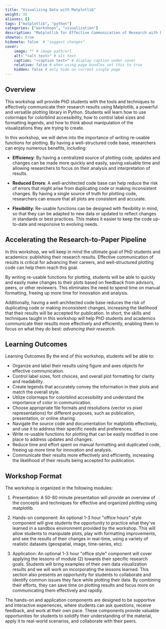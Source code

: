 ```yaml
---
title: "Visualizing Data with Matplotlib"
weight: 35
aliases: []
tags: ["matplotlib", "python"]
categories: ["workshops", "visualization"]
description: "Matplotlib for Effective Communication of Research with Data Visualization"
showtoc: true
hidemeta: false  # "suggest changes"
cover:
    image: "" # image path/url
    alt: "<alt text>" # alt text
    caption: "<caption text>" # display caption under cover
    relative: false # when using page bundles set this to true
    hidden: false # only hide on current single page
---
```


## Overview

This workshop will provide PhD students with the tools and techniques to effectively communicate their research results using Matplotlib, a powerful and versatile plotting library in Python. Students will learn how to use colormaps for colorblind accessibility, how to control label sizes and formatting legends, and how to think about manipulation of the visualizations they are trying to create.

In this workshop, we will delve into the importance of writing re-usable functions for plotting. By having a well-structured code base, researchers can enjoy numerous benefits, including:

- **Efficiency**: By having a centralized source of plotting code, updates and changes can be made more quickly and easily, saving valuable time and allowing researchers to focus on their analysis and interpretation of results.

- **Reduced Errors**: A well-architected code base can help reduce the risk of errors that might arise from duplicating code or making inconsistent changes. By having a single source of truth for plotting code, researchers can ensure that all plots are consistent and accurate.

- **Flexibility**: Re-usable functions can be designed with flexibility in mind, so that they can be adapted to new data or updated to reflect changes in standards or best practices. This makes it easier to keep the code up-to-date and responsive to evolving needs.

## Accelerating the Research-to-Paper Pipeline

In this workshop, we will keep in mind the ultimate goal of PhD students and academics: publishing their research results. 
Effective communication of results is critical for advancing their careers, and well-structured plotting code can help them reach this goal.

By writing re-usable functions for plotting, students will be able to quickly and easily make changes to their plots based on feedback from advisors, peers, or other reviewers.
This eliminates the need to spend time on manual formatting, freeing up more time for innovation and analysis.

Additionally, having a well-architected code base reduces the risk of duplicating code or making inconsistent changes, increasing the likelihood that their results will be accepted for publication.
In short, the skills and techniques taught in this workshop will help PhD students and academics communicate their results more effectively and efficiently, enabling them to focus on what they do best: *advancing their research.*

## Learning Outcomes

Learning Outcomes
By the end of this workshop, students will be able to:

- Organize and label their results using figure and axes objects for effective communication.
- Control label sizes, font choices, and overall plot formatting for clarity and readability.
- Create legends that accurately convey the information in their plots and match the overall style.
- Utilize colormaps for colorblind accessibility and understand the importance of color in communication.
- Choose appropriate file formats and resolutions (vector vs pixel representations) for different purposes, such as publication, presentation, or online sharing.
- Navigate the source code and documentation for matplotlib effectively, and use it to address their specific needs and preferences.
- Write re-usable functions for plotting that can be easily modified in one place to address updates and changes.
- Reduce time and effort spent on manual formatting and duplicated code, freeing up more time for innovation and analysis.
- Communicate their results more effectively and efficiently, increasing the likelihood of their results being accepted for publication.

## Workshop Format

The workshop is organized in the following modules:

1. Presentation: A 50-80 minute presentation will provide an overview of the concepts and techniques for effective and organized plotting using matplotlib.

2. Hands-on component: An optional 1-3 hour "office hours" style component will give students the opportunity to practice what they've learned in a sandbox environment provided by the workshop. This will allow students to manipulate plots, play with formatting improvements, and see the results of their changes in real-time, using a variety of realistic datasets (geospatial, image, time-series, etc).

3. Application: An optional 1-3 hour "office style" component will cover applying the lessons of module (2) towards their specific research goals. Students will bring examples of their own data visualization results and we will work on incorporating the lessons learned. This section also presents an opportunity for students to collaborate and identify common issues they face while plotting their data. By combining their efforts, they can save time on plotting results and focus more on communicating them effectively and rapidly.

The hands-on and application components are designed to be supportive and interactive experiences, where students can ask questions, receive feedback, and work at their own pace. These components provide valuable opportunities for students to solidify their understanding of the material, apply it to real-world scenarios, and collaborate with their peers.
